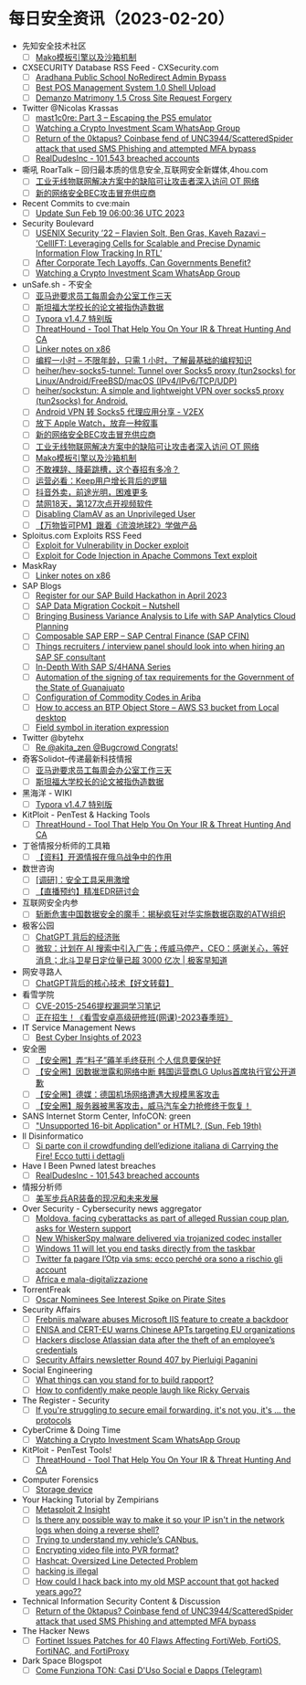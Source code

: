 # 每日安全资讯（2023-02-20）

- 先知安全技术社区
  - [ ] [Mako模板引擎以及沙箱机制](https://xz.aliyun.com/t/12187)
- CXSECURITY Database RSS Feed - CXSecurity.com
  - [ ] [Aradhana Public School NoRedirect Admin Bypass](https://cxsecurity.com/issue/WLB-2023020034)
  - [ ] [Best POS Management System 1.0 Shell Upload](https://cxsecurity.com/issue/WLB-2023020033)
  - [ ] [Demanzo Matrimony 1.5 Cross Site Request Forgery](https://cxsecurity.com/issue/WLB-2023020032)
- Twitter @Nicolas Krassas
  - [ ] [mast1c0re: Part 3 – Escaping the PS5 emulator](https://twitter.com/Dinosn/status/1627197015573639169)
  - [ ] [Watching a Crypto Investment Scam WhatsApp Group](https://twitter.com/Dinosn/status/1627196068646555651)
  - [ ] [Return of the 0ktapus? Coinbase fend of UNC3944/ScatteredSpider attack that used SMS Phishing and attempted MFA bypass](https://twitter.com/Dinosn/status/1627195949939363846)
  - [ ] [RealDudesInc - 101,543 breached accounts](https://twitter.com/Dinosn/status/1627195914614964225)
- 嘶吼 RoarTalk – 回归最本质的信息安全,互联网安全新媒体,4hou.com
  - [ ] [工业无线物联网解决方案中的缺陷可让攻击者深入访问 OT 网络](https://www.4hou.com/posts/ykqP)
  - [ ] [新的网络安全BEC攻击冒充供应商](https://www.4hou.com/posts/QLP0)
- Recent Commits to cve:main
  - [ ] [Update Sun Feb 19 06:00:36 UTC 2023](https://github.com/trickest/cve/commit/1818bc6152e94cd0685907e3f146ab3fa31846d7)
- Security Boulevard
  - [ ] [USENIX Security ’22 – Flavien Solt, Ben Gras, Kaveh Razavi – ‘CellIFT: Leveraging Cells for Scalable and Precise Dynamic Information Flow Tracking In RTL’](https://securityboulevard.com/2023/02/usenix-security-22-flavien-solt-ben-gras-kaveh-razavi-cellift-leveraging-cells-for-scalable-and-precise-dynamic-information-flow-tracking-in-rtl/)
  - [ ] [After Corporate Tech Layoffs, Can Governments Benefit?](https://securityboulevard.com/2023/02/after-corporate-tech-layoffs-can-governments-benefit/)
  - [ ] [Watching a Crypto Investment Scam WhatsApp Group](https://securityboulevard.com/2023/02/watching-a-crypto-investment-scam-whatsapp-group/)
- unSafe.sh - 不安全
  - [ ] [亚马逊要求员工每周会办公室工作三天](https://buaq.net/go-150080.html)
  - [ ] [斯坦福大学校长的论文被指伪造数据](https://buaq.net/go-150081.html)
  - [ ] [Typora v1.4.7 特别版](https://buaq.net/go-150065.html)
  - [ ] [ThreatHound - Tool That Help You On Your IR & Threat Hunting And CA](https://buaq.net/go-150059.html)
  - [ ] [Linker notes on x86](https://buaq.net/go-150082.html)
  - [ ] [编程一小时 – 不限年龄，只需 1 小时，了解最基础的编程知识](https://buaq.net/go-150049.html)
  - [ ] [heiher/hev-socks5-tunnel: Tunnel over Socks5 proxy (tun2socks) for Linux/Android/FreeBSD/macOS (IPv4/IPv6/TCP/UDP)](https://buaq.net/go-150048.html)
  - [ ] [heiher/sockstun: A simple and lightweight VPN over socks5 proxy (tun2socks) for Android.](https://buaq.net/go-150047.html)
  - [ ] [Android VPN 转 Socks5 代理应用分享 - V2EX](https://buaq.net/go-150046.html)
  - [ ] [放下 Apple Watch，放弃一种叙事](https://buaq.net/go-150050.html)
  - [ ] [新的网络安全BEC攻击冒充供应商](https://buaq.net/go-150042.html)
  - [ ] [工业无线物联网解决方案中的缺陷可让攻击者深入访问 OT 网络](https://buaq.net/go-150041.html)
  - [ ] [Mako模板引擎以及沙箱机制](https://buaq.net/go-150034.html)
  - [ ] [不敢裸辞、降薪跳槽，这个春招有多冷？](https://buaq.net/go-150106.html)
  - [ ] [运营必看：Keep用户增长背后的逻辑](https://buaq.net/go-150105.html)
  - [ ] [抖音外卖，前途光明，困难更多](https://buaq.net/go-150107.html)
  - [ ] [禁网18天，第127次点开视频软件](https://buaq.net/go-150110.html)
  - [ ] [Disabling ClamAV as an Unprivileged User](https://buaq.net/go-150108.html)
  - [ ] [【万物皆可PM】跟着《流浪地球2》学做产品](https://buaq.net/go-150109.html)
- Sploitus.com Exploits RSS Feed
  - [ ] [Exploit for Vulnerability in Docker exploit](https://sploitus.com/exploit?id=927799E0-C90A-5812-B87D-5F605599829B&utm_source=rss&utm_medium=rss)
  - [ ] [Exploit for Code Injection in Apache Commons Text exploit](https://sploitus.com/exploit?id=12870977-FE3C-5883-A821-D1A91690E366&utm_source=rss&utm_medium=rss)
- MaskRay
  - [ ] [Linker notes on x86](https://maskray.me/blog/2023-02-19-linker-notes-on-x86)
- SAP Blogs
  - [ ] [Register for our SAP Build Hackathon in April 2023](https://blogs.sap.com/2023/02/19/register-for-our-sap-build-hackathon-in-april-2023/)
  - [ ] [SAP Data Migration Cockpit – Nutshell](https://blogs.sap.com/2023/02/19/sap-data-migration-cockpit-nutshell/)
  - [ ] [Bringing Business Variance Analysis to Life with SAP Analytics Cloud Planning](https://blogs.sap.com/2023/02/19/bringing-business-variance-analysis-to-life-with-sap-analytics-cloud-planning/)
  - [ ] [Composable SAP ERP – SAP Central Finance (SAP CFIN)](https://blogs.sap.com/2023/02/19/composable-sap-erp-sap-central-finance-sap-cfin/)
  - [ ] [Things recruiters / interview panel should look into when hiring an SAP SF consultant](https://blogs.sap.com/2023/02/19/things-recruiters-interview-panel-should-look-into-when-hiring-an-sap-sf-consultant/)
  - [ ] [In-Depth With SAP S/4HANA Series](https://blogs.sap.com/2023/02/19/in-depth-with-sap-s-4hana-series/)
  - [ ] [Automation of the signing of tax requirements for the Government of the State of Guanajuato](https://blogs.sap.com/2023/02/19/automation-of-the-signing-of-tax-requirements-for-the-government-of-the-state-of-guanajuato/)
  - [ ] [Configuration of Commodity Codes in Ariba](https://blogs.sap.com/2023/02/19/configuration-of-commodity-codes-in-ariba/)
  - [ ] [How to access an BTP Object Store – AWS S3 bucket from Local desktop](https://blogs.sap.com/2023/02/19/how-to-access-an-btp-object-store-aws-s3-bucket-from-local-desktop/)
  - [ ] [Field symbol in iteration expression](https://blogs.sap.com/2023/02/19/field-symbol-in-iteration-expression/)
- Twitter @bytehx
  - [ ] [Re @akita_zen @Bugcrowd Congrats!](https://twitter.com/bytehx343/status/1627351910264233984)
- 奇客Solidot–传递最新科技情报
  - [ ] [亚马逊要求员工每周会办公室工作三天](https://www.solidot.org/story?sid=74175)
  - [ ] [斯坦福大学校长的论文被指伪造数据](https://www.solidot.org/story?sid=74174)
- 黑海洋 - WIKI
  - [ ] [Typora v1.4.7 特别版](https://blog.upx8.com/3225)
- KitPloit - PenTest & Hacking Tools
  - [ ] [ThreatHound - Tool That Help You On Your IR & Threat Hunting And CA](http://www.kitploit.com/2023/02/threathound-tool-that-help-you-on-your.html)
- 丁爸情报分析师的工具箱
  - [ ] [【资料】开源情报在俄乌战争中的作用](https://mp.weixin.qq.com/s?__biz=MzI2MTE0NTE3Mw==&mid=2651134985&idx=1&sn=e478921a2420d832e1cc0f0106b356e1&chksm=f1af6b33c6d8e225d043ea9e34317f6a02613992c75810375bffd7e5de0cd99272d6d18b35f4&scene=58&subscene=0#rd)
- 数世咨询
  - [ ] [[调研]：安全工具采用激增](https://mp.weixin.qq.com/s?__biz=MzkxNzA3MTgyNg==&mid=2247497222&idx=1&sn=1f9b9ff2ff58ed781419a7bee26e594c&chksm=c14484bbf6330dadff7c9c9c7db2eca36fc87255e0bc361ac7d09c41d7d6b7b4df54bdf5279c&scene=58&subscene=0#rd)
  - [ ] [【直播预约】精准EDR研讨会](https://mp.weixin.qq.com/s?__biz=MzkxNzA3MTgyNg==&mid=2247497222&idx=2&sn=80f83cfb186cb83139d27ad0462d2a18&chksm=c14484bbf6330dad9b75720675f4893cef630d4b70abfd855e3ba22351dc6cede80cc9cea2e0&scene=58&subscene=0#rd)
- 互联网安全内参
  - [ ] [斩断危害中国数据安全的魔手：揭秘疯狂对华实施数据窃取的ATW组织](https://mp.weixin.qq.com/s?__biz=MzI4NDY2MDMwMw==&mid=2247507836&idx=1&sn=9c7906123b93b06805b542fdddcb6c18&chksm=ebfa985cdc8d114a4a8d98e1c3a31658023e629422374312b97937cb93a5fd7132369fc6a5a5&scene=58&subscene=0#rd)
- 极客公园
  - [ ] [ChatGPT 背后的经济账](https://mp.weixin.qq.com/s?__biz=MTMwNDMwODQ0MQ==&mid=2652983226&idx=1&sn=034e3e8ecd53394c0eb980c9c0a31a48&chksm=7e54320c4923bb1a3d7a0c90883e415aada2289889c837ccd73cf34124f8830c7e7ee6b13f61&scene=58&subscene=0#rd)
  - [ ] [微软：计划在 AI 搜索中引入广告；传威马停产，CEO：感谢关心，等好消息；北斗卫星日定位量已超 3000 亿次 | 极客早知道](https://mp.weixin.qq.com/s?__biz=MTMwNDMwODQ0MQ==&mid=2652983086&idx=1&sn=fdbe1f04c32c28cb93e3aff66b72ee7e&chksm=7e5432984923bb8ee986a838f44f16877cf204577efa0fdfd1fa84c6e65a221fe7eb2956a47c&scene=58&subscene=0#rd)
- 网安寻路人
  - [ ] [ChatGPT背后的核心技术【好文转载】](https://mp.weixin.qq.com/s?__biz=MzIxODM0NDU4MQ==&mid=2247499104&idx=1&sn=c65ee739966ef5eaa307aa3d4fcad333&chksm=97e9408aa09ec99c49648d0e8cff4c10c4464ae52624c42d8a0631ffa4dd23ae33aeb2b2d626&scene=58&subscene=0#rd)
- 看雪学院
  - [ ] [CVE-2015-2546提权漏洞学习笔记](https://mp.weixin.qq.com/s?__biz=MjM5NTc2MDYxMw==&mid=2458494923&idx=1&sn=1d157ebbe377348cad89a8367a9d4da4&chksm=b18e974186f91e5776bbaf02530f84af44781a7e26187dd4f8907cec6cab7ec2df8f5ee2f4ee&scene=58&subscene=0#rd)
  - [ ] [正在招生！《看雪安卓高级研修班(网课)-2023春季班》](https://mp.weixin.qq.com/s?__biz=MjM5NTc2MDYxMw==&mid=2458494923&idx=2&sn=1257b3843d601911bdeb474e1d6965f9&chksm=b18e974186f91e571eeebd7df6a3ba590222508090c50407a61201e853b6bebd0b6062ec66d5&scene=58&subscene=0#rd)
- IT Service Management News
  - [ ] [Best Cyber Insights of 2023](http://blog.cesaregallotti.it/2023/02/best-cyber-insights-of-2023.html)
- 安全圈
  - [ ] [【安全圈】弄“料子”薅羊毛终获刑 个人信息要保护好](https://mp.weixin.qq.com/s?__biz=MzIzMzE4NDU1OQ==&mid=2652030766&idx=1&sn=1d10cf7d73ee963ff5380c0ad0ce5244&chksm=f36feb6ec4186278efddd98817b08bddd4755b0deb9a59319f81f9cd588c02bedd3e51705e99&scene=58&subscene=0#rd)
  - [ ] [【安全圈】因数据泄露和网络中断 韩国运营商LG Uplus首席执行官公开道歉](https://mp.weixin.qq.com/s?__biz=MzIzMzE4NDU1OQ==&mid=2652030766&idx=2&sn=4b39e19d49861b8278ace9c424ad2b56&chksm=f36feb6ec4186278642e8b9820777094f65bb229bf1d677c65d65c8fbf5529fb03785bcc0f16&scene=58&subscene=0#rd)
  - [ ] [【安全圈】德媒：德国机场网络遭遇大规模黑客攻击](https://mp.weixin.qq.com/s?__biz=MzIzMzE4NDU1OQ==&mid=2652030766&idx=3&sn=9e9de863cd6fed0dfba29fd644f26ea6&chksm=f36feb6ec41862787148cf8a3a362f1c96eadfe9541ced2f2e3bc28924e27a63a0b68a278b8a&scene=58&subscene=0#rd)
  - [ ] [【安全圈】服务器被黑客攻击，威马汽车全力抢修终于恢复！](https://mp.weixin.qq.com/s?__biz=MzIzMzE4NDU1OQ==&mid=2652030766&idx=4&sn=f5c794e1565477536cad1ff5b96db0c2&chksm=f36feb6ec4186278085d73f1e039e158fc8c36037c38e0385cf2f1a26fcd6b69389bb4f25971&scene=58&subscene=0#rd)
- SANS Internet Storm Center, InfoCON: green
  - [ ] ["Unsupported 16-bit Application" or HTML&#x3f;, (Sun, Feb 19th)](https://isc.sans.edu/diary/rss/29562)
- Il Disinformatico
  - [ ] [Si parte con il crowdfunding dell’edizione italiana di Carrying the Fire! Ecco tutti i dettagli](http://attivissimo.blogspot.com/2023/02/si-parte-con-il-crowdfunding.html)
- Have I Been Pwned latest breaches
  - [ ] [RealDudesInc - 101,543 breached accounts](https://haveibeenpwned.com/PwnedWebsites#RealDudesInc)
- 情报分析师
  - [ ] [美军步兵AR装备的现况和未来发展](https://mp.weixin.qq.com/s?__biz=MzA3Mjc1MTkwOA==&mid=2650525793&idx=1&sn=5fb367fa93da6064189ec1a078b82be1&chksm=8716fe2ab061773ccb2977e8b415b7d21a9d242f4d1fccc52a91c1c0105e4b225e9548886a73&scene=58&subscene=0#rd)
- Over Security - Cybersecurity news aggregator
  - [ ] [Moldova, facing cyberattacks as part of alleged Russian coup plan, asks for Western support](https://therecord.media/moldova-facing-cyberattacks-as-part-of-alleged-russian-coup-plan-asks-for-western-support/)
  - [ ] [New WhiskerSpy malware delivered via trojanized codec installer](https://www.bleepingcomputer.com/news/security/new-whiskerspy-malware-delivered-via-trojanized-codec-installer/)
  - [ ] [Windows 11 will let you end tasks directly from the taskbar](https://www.bleepingcomputer.com/news/microsoft/windows-11-will-let-you-end-tasks-directly-from-the-taskbar/)
  - [ ] [Twitter fa pagare l’Otp via sms: ecco perché ora sono a rischio gli account](https://www.cybersecurity360.it/cultura-cyber/twitter-fa-pagare-lotp-via-sms-ecco-perche-ora-sono-a-rischio-gli-account/)
  - [ ] [Africa e mala-digitalizzazione](https://hackerjournal.it/11370/africa-e-mala-digitalizzazione/)
- TorrentFreak
  - [ ] [Oscar Nominees See Interest Spike on Pirate Sites](https://torrentfreak.com/oscar-nominees-see-interest-spike-on-pirate-sites-230219/)
- Security Affairs
  - [ ] [Frebniis malware abuses Microsoft IIS feature to create a backdoor](https://securityaffairs.com/142466/malware/frebniis-malware-iis.html)
  - [ ] [ENISA and CERT-EU warns Chinese APTs targeting EU organizations](https://securityaffairs.com/142452/apt/chinese-apts-targets-eu.html)
  - [ ] [Hackers disclose Atlassian data after the theft of an employee’s credentials](https://securityaffairs.com/142424/data-breach/atlassian-data-leak.html)
  - [ ] [Security Affairs newsletter Round 407 by Pierluigi Paganini](https://securityaffairs.com/142430/breaking-news/security-affairs-newsletter-round-407-by-pierluigi-paganini.html)
- Social Engineering
  - [ ] [What things can you stand for to build rapport?](https://www.reddit.com/r/SocialEngineering/comments/116rgl1/what_things_can_you_stand_for_to_build_rapport/)
  - [ ] [How to confidently make people laugh like Ricky Gervais](https://www.reddit.com/r/SocialEngineering/comments/116manm/how_to_confidently_make_people_laugh_like_ricky/)
- The Register - Security
  - [ ] [If you're struggling to secure email forwarding, it's not you, it's ... the protocols](https://go.theregister.com/feed/www.theregister.com/2023/02/19/forwarding_email_security/)
- CyberCrime & Doing Time
  - [ ] [Watching a Crypto Investment Scam WhatsApp Group](https://garwarner.blogspot.com/2023/02/watching-crypto-investment-scam.html)
- KitPloit - PenTest Tools!
  - [ ] [ThreatHound - Tool That Help You On Your IR & Threat Hunting And CA](http://www.kitploit.com/2023/02/threathound-tool-that-help-you-on-your.html)
- Computer Forensics
  - [ ] [Storage device](https://www.reddit.com/r/computerforensics/comments/116cmrt/storage_device/)
- Your Hacking Tutorial by Zempirians
  - [ ] [Metasploit 2 Insight](https://www.reddit.com/r/HowToHack/comments/116f552/metasploit_2_insight/)
  - [ ] [Is there any possible way to make it so your IP isn't in the network logs when doing a reverse shell?](https://www.reddit.com/r/HowToHack/comments/116kiz7/is_there_any_possible_way_to_make_it_so_your_ip/)
  - [ ] [Trying to understand my vehicle’s CANbus.](https://www.reddit.com/r/HowToHack/comments/116pl11/trying_to_understand_my_vehicles_canbus/)
  - [ ] [Encrypting video file into PVR format?](https://www.reddit.com/r/HowToHack/comments/116ohai/encrypting_video_file_into_pvr_format/)
  - [ ] [Hashcat: Oversized Line Detected Problem](https://www.reddit.com/r/HowToHack/comments/116l2fy/hashcat_oversized_line_detected_problem/)
  - [ ] [hacking is illegal](https://www.reddit.com/r/HowToHack/comments/116l1en/hacking_is_illegal/)
  - [ ] [How could I hack back into my old MSP account that got hacked years ago??](https://www.reddit.com/r/HowToHack/comments/11631b5/how_could_i_hack_back_into_my_old_msp_account/)
- Technical Information Security Content & Discussion
  - [ ] [Return of the 0ktapus? Coinbase fend of UNC3944/ScatteredSpider attack that used SMS Phishing and attempted MFA bypass](https://www.reddit.com/r/netsec/comments/11616j4/return_of_the_0ktapus_coinbase_fend_of/)
- The Hacker News
  - [ ] [Fortinet Issues Patches for 40 Flaws Affecting FortiWeb, FortiOS, FortiNAC, and FortiProxy](https://thehackernews.com/2023/02/fortinet-issues-patches-for-40-flaws.html)
- Dark Space Blogspot
  - [ ] [Come Funziona TON: Casi D'Uso Social e Dapps (Telegram)](http://darkwhite666.blogspot.com/2023/02/come-funziona-ton-casi-duso-social-e.html)
